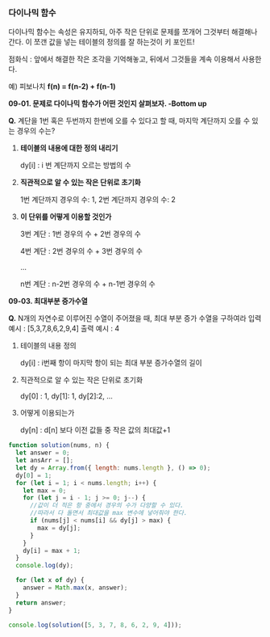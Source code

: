 ### 다이나믹 함수

다이나믹 함수는 속성은 유지하되, 아주 작은 단위로 문제를 쪼개어 그것부터 해결해나간다. 이 쪼갠 값을 넣는 테이블의 정의를 잘 하는것이 키 포인트!

점화식 : 앞에서 해결한 작은 조각을 기억해놓고, 뒤에서 그것들을 계속 이용해서 사용한다.

예) 피보나치 **f(n) = f(n-2) + f(n-1)**

**09-01. 문제로 다이나믹 함수가 어떤 것인지 살펴보자. -Bottom up**

**Q.** 계단을 1번 혹은 두번까지 한번에 오를 수 있다고 할 때, 마지막 계단까지 오를 수 있는 경우의 수는?

1. **테이블의 내용에 대한 정의 내리기**

   dy[i] : i 번 계단까지 오르는 방법의 수

2. **직관적으로 알 수 있는 작은 단위로 초기화**

   1번 계단까지 경우의 수: 1, 2번 계단까지 경우의 수: 2

3. **이 단위를 어떻게 이용할 것인가**

   3번 계단 : 1번 경우의 수 + 2번 경우의 수

   4번 계단 : 2번 경우의 수 + 3번 경우의 수

   ...

   n번 계단 : n-2번 경우의 수 + n-1번 경우의 수

**09-03. 최대부분 증가수열**

**Q.** N개의 자연수로 이루어진 수열이 주어졌을 때, 최대 부분 증가 수열을 구하여라
입력 예시 : [5,3,7,8,6,2,9,4] 출력 예시 : 4

1. 테이블의 내용 정의

   dy[i] : i번째 항이 마지막 항이 되는 최대 부분 증가수열의 길이

2. 직관적으로 알 수 있는 작은 단위로 초기화

   dy[0] : 1, dy[1]: 1, dy[2]:2, ...

3. 어떻게 이용되는가

   dy[n] : d[n] 보다 이전 값들 중 작은 값의 최대값+1

```jsx
function solution(nums, n) {
  let answer = 0;
  let ansArr = [];
  let dy = Array.from({ length: nums.length }, () => 0);
  dy[0] = 1;
  for (let i = 1; i < nums.length; i++) {
    let max = 0;
    for (let j = i - 1; j >= 0; j--) {
      //값이 더 적은 항 중에서 경우의 수가 다양할 수 있다.
      //따라서 다 돌면서 최대값을 max 변수에 넣어줘야 한다.
      if (nums[j] < nums[i] && dy[j] > max) {
        max = dy[j];
      }
    }
    dy[i] = max + 1;
  }
  console.log(dy);

  for (let x of dy) {
    answer = Math.max(x, answer);
  }
  return answer;
}

console.log(solution([5, 3, 7, 8, 6, 2, 9, 4]));
```
